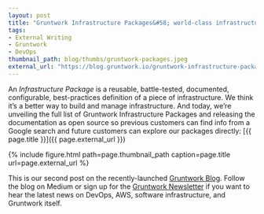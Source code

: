 ```yaml
---
layout: post
title: "Gruntwork Infrastructure Packages&#58; world-class infrastructure, all of the control, none of the work"
tags:
- External Writing
- Gruntwork
- DevOps
thumbnail_path: blog/thumbs/gruntwork-packages.jpeg
external_url: "https://blog.gruntwork.io/gruntwork-infrastructure-packages-7434dc77d0b1"
---
```


An *Infrastructure Package* is a reusable, battle-tested, documented, configurable, best-practices definition of a
piece of infrastructure. We think it’s a better way to build and manage infrastructure. And today, we’re unveiling the
full list of Gruntwork Infrastructure Packages and releasing the documentation as open source so previous customers can
find info from a Google search and future customers can explore our packages directly:
[{{ page.title }}]({{ page.external_url }})

{% include figure.html path=page.thumbnail_path caption=page.title url=page.external_url %}

This is our second post on the recently-launched [Gruntwork Blog](https://blog.gruntwork.io/). Follow the blog on
Medium or sign up for the [Gruntwork Newsletter](https://www.gruntwork.io/newsletter/?ref=ybrikman-gruntwork-packages)
if you want to hear the latest news on DevOps, AWS, software infrastructure, and Gruntwork itself.